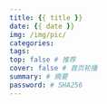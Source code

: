 ```yaml
---
title: {{ title }}
date: {{ date }}
img: /img/pic/
categories:
tags:
top: false # 推荐
cover: false # 首页轮播
summary: # 摘要
password: # SHA256
---
```

